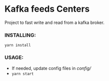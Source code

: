 # Kafka feeds Centers

Project to fast write and read from a kafka broker.

### INSTALLING:

`yarn install`

### USAGE:

- If needed, update config files in _config/_
- `yarn start`
